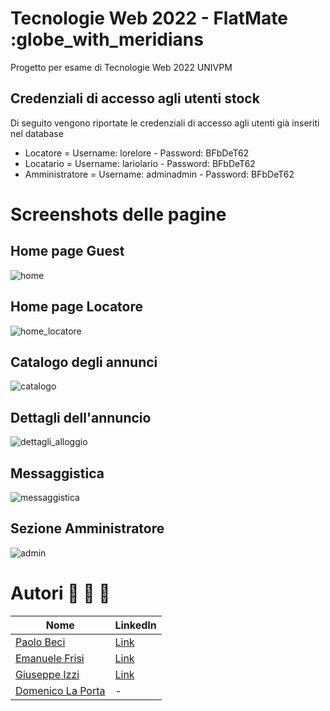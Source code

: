 # Tecnologie Web 2022 - FlatMate :globe_with_meridians
Progetto per esame di Tecnologie Web 2022 UNIVPM

## Credenziali di accesso agli utenti stock
Di seguito vengono riportate le credenziali di accesso agli utenti già inseriti nel database
- Locatore = Username: lorelore - Password: BFbDeT62
- Locatario = Username: lariolario - Password: BFbDeT62
- Amministratore = Username: adminadmin - Password: BFbDeT62

# Screenshots delle pagine
## Home page Guest
![home](https://user-images.githubusercontent.com/71789321/173024062-5f8d747e-d92b-491a-b272-36a7b60764d3.png)

## Home page Locatore
![home_locatore](https://user-images.githubusercontent.com/71789321/173025795-a759f650-873f-4ad9-80d0-da8f3572c436.png)

## Catalogo degli annunci
![catalogo](https://user-images.githubusercontent.com/71789321/173024983-64f9dc65-3847-4c31-b3ae-e2814363921d.png)

## Dettagli dell'annuncio
![dettagli_alloggio](https://user-images.githubusercontent.com/71789321/173026222-6ef3ea35-1678-425b-9a5e-4fee71231f36.png)

## Messaggistica
![messaggistica](https://user-images.githubusercontent.com/71789321/173025185-0f7a9e6e-571d-4d04-808f-96c8a9315963.png)

## Sezione Amministratore
![admin](https://user-images.githubusercontent.com/71789321/173025403-f610c891-60f0-4b8f-9f94-ef4a40a82155.png)


# Autori :see_no_evil: :hear_no_evil: :speak_no_evil:

Nome | LinkedIn
---- | ----
[Paolo Beci](https://github.com/Paolo-Beci) | [Link](https://www.linkedin.com/in/paolo-beci-919a28199/)
[Emanuele Frisi](https://github.com/emanuelefrisi) | [Link](hhttps://www.linkedin.com/in/emanuele-frisi-771260201/)
[Giuseppe Izzi](https://github.com/IzziGiuseppe) | [Link](https://www.linkedin.com/in/giuseppe-izzi-81bb301b8/)
[Domenico La Porta](https://github.com/domenicolaporta00) | -

